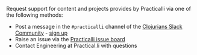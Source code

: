 Request support for content and projects provides by Practicalli via one of the following methods:

- Post a message in the `#practicalli` channel of the [Clojurians Slack Community](https://clojurians.slack.com/) - [sign up](http://clojurians.net/)
- Raise an issue via the [Practicalli issue board](https://github.com/orgs/practicalli/projects/2)
- Contact Engineering at Practical.li with questions

